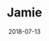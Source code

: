---
layout: post
title: Jamie
image: /public/photos/jamie.jpg
caption: 
date: 2018-07-13
tags: []
---